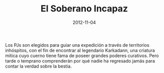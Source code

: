 ﻿---
title: El Soberano Incapaz
summary: "El Soberano Incapaz es tan solo la primera parte de una campaña titulada 'El Valle del dios astado' para la Marca del Este, inspirado en el cómic 'La Espada Salvaje de Conan'."
authors:
  - Luis Felipe García
date: 2012-11-04
type: post
categories:
- Comunidad
- El Valle del Dios Astado
tags:
- aventura
- dungeon
- campaña
minlevels: "3"
maxlevels: "4"
prices: gratis
session: "3"
mincharacters: "3"
maxcharacters: "4"
eval:  no oficial
cover: "el-soberano-incapaz.jpg"
download: "el-soberano-incapaz.pdf"
moreinfo: "https://criptabajoeltorreon.wordpress.com/2012/02/02/la-puerta-negra-la-caja-azul-y-el-soberano-incapaz/"
license: "OGL"
draft: false

---

Los PJs son elegidos para guiar una expedición a través de territorios inhóspitos, con el fin de encontrar al legendario Karkadann, una criatura mítica cuyo cuerno tiene fama de poseer grandes poderes curativos.
Pero tarde o temprano comprenderán por qué nadie ha regresado jamás para contar la verdad sobre la bestia.